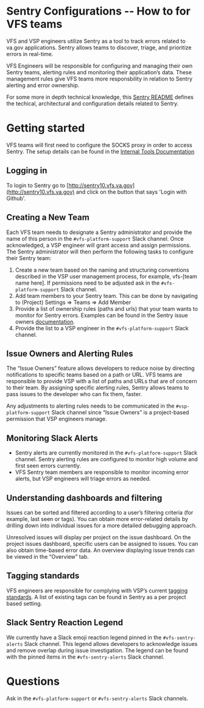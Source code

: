 # Sentry Configurations -- How to for VFS teams

VFS and VSP engineers utilize Sentry as a tool to track errors related to va.gov applications. Sentry allows teams to discover, triage, and prioritize errors in real-time. 

VFS Engineers will be responsible for configuring and managing their own Sentry teams, alerting rules and monitoring their application’s data. These management rules give VFS teams more responsbility in relation to Sentry alerting and error ownership. 

For some more in depth technical knowledge, this [Sentry README](https://github.com/department-of-veterans-affairs/devops/blob/master/ansible/deployment/config/sentry/README.md#runningtesting-sentry-locally) defines the techical, architectural and configuration details related to Sentry.

# Getting started
VFS teams will first need to configure the SOCKS proxy in order to access Sentry. The setup details can be found in the [Internal Tools Documentation](https://github.com/department-of-veterans-affairs/va.gov-team/blob/master/platform/engineering/internal-tools.md)

## Logging in
To login to Sentry go to [http://sentry10.vfs.va.gov](http://sentry10.vfs.va.gov) and click on the button that says 'Login with Github'.

## Creating a New Team
Each VFS team needs to designate a Sentry administrator and provide the name of this person in the `#vfs-platform-support` Slack channel. Once acknowledged, a VSP engineer will grant access and assign permissions. The Sentry administrator will then perform the following tasks to configure their Sentry team:

1. Create a new team based on the naming and structuring conventions described in the VSP user management process, for example, vfs-[team name here]. If permissions need to be adjusted ask in the `#vfs-platform-support` Slack channel.
2. Add team members to your Sentry team. This can be done by navigating to (Project) Settings => Teams => Add Member
3. Provide a list of ownership rules (paths and urls) that your team wants to monitor for Sentry errors. Examples can be found in the Sentry issue owners [documentation](https://docs.sentry.io/workflow/issue-owners/#configuration).
4. Provide the list to a VSP engineer in the `#vfs-platform-support` Slack channel. 

## Issue Owners and Alerting Rules
The “Issue Owners” feature allows developers to reduce noise by directing notifications to specific teams based on a path or URL. VFS teams are responsible to provide VSP with a list of paths and URLs that are of concern to their team. By assigning specific alerting rules, Sentry allows teams to pass issues to the developer who can fix them, faster.

Any adjustments to alerting rules needs to be communicated in the `#vsp-platform-support` Slack channel since “Issue Owners” is a project-based permission that VSP engineers manage.

## Monitoring Slack Alerts
* Sentry alerts are currently monitored in the `#vfs-platform-support` Slack channel. Sentry alerting rules are configured to monitor high volume and first seen errors currently.
* VFS Sentry team members are responsible to monitor incoming error alerts, but VSP engineers will triage errors as needed.


## Understanding dashboards and filtering
Issues can be sorted and filtered according to a user’s filtering criteria (for example, last seen or tags). You can obtain more error-related details by drilling down into individual issues for a more detailed debugging approach.

Unresolved issues will display per project on the issue dashboard. On the project issues dashboard, specific users can be assigned to issues. You can also obtain time-based error data. An overview displaying issue trends can be viewed in the “Overview” tab.

## Tagging standards

VFS engineers are  responsible for complying with VSP’s current [tagging standards](https://github.com/department-of-veterans-affairs/va.gov-team/blob/master/platform/engineering/sentry-tagging-standards.md). A list of existing tags can be found in Sentry as a per project based setting.

## Slack Sentry Reaction Legend
We currently have a Slack emoji reaction legend pinned in the `#vfs-sentry-alerts` Slack channel. This legend allows developers to acknowledge issues and remove overlap during issue investigation. The legend can be found with the pinned items in the `#vfs-sentry-alerts` Slack channel.

# Questions
Ask in the `#vfs-platform-support` or `#vfs-sentry-alerts` Slack channels.
